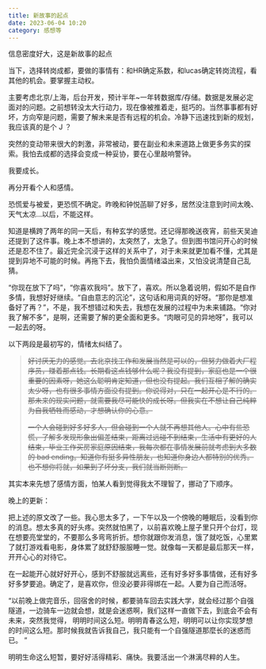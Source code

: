 ```yaml
---
title: 新故事的起点
date: 2023-06-04 10:20
category: 感想等
---
```


信息密度好大，这是新故事的起点

<!--more-->

当下，选择转岗成都，要做的事情有：和HR确定系数，和lucas确定转岗流程，看其他的机会。要掌握主动权。

主要考虑北京/上海，后台开发，预计半年~一年转数据库/存储。数据是发展必定面对的问题。之前想转没太大行动力，现在像被推着走，挺巧的。当然事事都有好坏，方向窄是问题，需要了解未来是否有远程的机会。冷静下迅速找到新的规划，我应该真的是个 J ？

突然的变动带来很大的刺激，非常被动，要在副业和未来道路上做更多务实的探索。我怕去成都的选择会变成一种妥协，要在心里敲响警钟。

我要成长。

再分开看个人和感情。

恐慌爱与被爱，更恐慌不确定。昨晚和钟悦菡聊了好多，居然没注意到时间太晚、天气太凉...以后，不能这样。

知道是横跨了两年的同一天后，有种玄学的感觉。还记得那晚送夜宵，前些天吴迪还提到了这件事。晚上本不想讲的，太突然了，太急了。但到图书馆问开心的时候还是忍不住了。最近完全沉浸于这样的关系中了，对于未来就更加看不懂，尤其是提到异地不可能的时候。再拖下去，我怕负面情绪溢出来，又怕没说清楚自己乱猜。

“你现在放下了吗”，“你喜欢我吗”。放下了，喜欢。所以急着说明，假如不是自作多情，我想好好继续。“自由意志的沉沦”，这句话和用词真的好呀。“那你是想准备好了再？”，不是，我不想错过和失去，我想在发展的过程中为未来铺路。“你对我了解不多”，是啊，还需要了解的更全面和更多。“肉眼可见的异地呀”，我可以一起去的呀。

以下两段是最初写的，情绪太纠结了。

>~~好讨厌无力的感觉。去北京找工作和发展当然是可以的，但努力做着大厂程序员，赚着那点钱。长期看这点钱够什么呢？我没有提到，家庭也是一个很重要的因素呀，她这么聪明肯定知道，但也没有提起。我们互相了解的确实太少呀，也有很多事情方面没有提到。你说得对，只在一起开心是不行的。那未来的现实问题，就需要我尽可能快的成长呀。但我实在不想让自己纯粹为自我牺牲而感动，才想确认你的心意。~~
>
>~~一个人会碰到好多好多人，但会碰到一个人就不再想其他人。心中有些恐慌，了解多发现形象出偏差结束，距离过远碰不到结束，生活中有更好的人结束，毕业工作买房家庭原因结束，我每次都在事情发展前就考虑到大多数的 bad ending。知道你有挺多异性朋友，也知道你身边人都特别的优秀。也不想你将就，如果到了坏分支，我们就当断则断。~~
>

其实本来先想了感情方面，怕某人看到觉得我太不理智了，挪动了下顺序。

晚上的更新：

把上述的原文改了一些。我心思太多了，一下午以及一个傍晚的睡眠后，没看到你的消息。想太多真的好头疼。突然就怕黑了，以前喜欢晚上屋子里只开个台灯，现在想要亮堂堂的，不要那么多弯弯折折。想你就跟你发消息，饿了就吃饭，心里累了就打游戏看电影，身体累了就舒舒服服睡一觉。就像每一天都是最后那天一样，开开心心的对待它。

在一起能开心就好好开心，感到不舒服就远离些，还有好多好多事情做，还有好多好多梦要追。确定了，是喜欢你，但没必要非得绑在一起。人要为自己而活呀。

“以前晚上做完音乐，回宿舍的时候，都要骑车回去实践大学，就会经过那个自强隧道，一边骑车一边就会想，就是会迷惑啊，我们这样一直做下去，到底会不会有未来，突然我觉得， 明明时间这么短。明明青春这么短，明明可以让你实现梦想的时间这么短。那时候我就告诉我自己，我只能有一个自强隧道那麼长的迷惑而已。 ”

明明生命这么短暂，要好好活得精彩、痛快。我要活出一个淋漓尽粹的人生。
